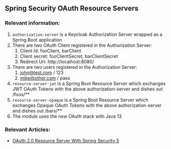 ## Spring Security OAuth Resource Servers

### Relevant information:

1. `authorization-server` is a Keycloak Authorization Server wrapped as a Spring Boot application
2. There are two OAuth Client registered in the Authorization Server:
   1. Client Id: fooClient, barClient
   2. Client secret: fooClientSecret, barClientSecret
   3. Redirect Uri: http://localhost:8080/
3. There are two users registered in the Authorization Server:
   1. john@test.com / 123
   2. mike@other.com / pass
4. `resource-server-jwt` is a Spring Boot Resource Server which exchanges JWT OAuth Tokens with the above authorization-server and dishes out /foos/**
5. `resource-server-opaque` is a Spring Boot Resource Server which exchanges Opaque OAuth Tokens with the above authorization-server and dishes out /bars/**
6. The module uses the new OAuth stack with Java 13
    
### Relevant Articles:

- [OAuth 2.0 Resource Server With Spring Security 5](https://www.baeldung.com/spring-security-oauth-resource-server)

